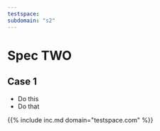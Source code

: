 ```yaml
---
testspace:
subdomain: "s2"
---
```


# Spec TWO

## Case 1
- Do this
- Do that

{{% include inc.md domain="testspace.com" %}}